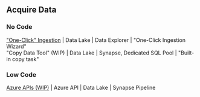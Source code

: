 ## Acquire Data

### No Code

  ["One-Click" Ingestion](AcquireData_NoCode_OneClickIngestion.md) | Data Lake | Data Explorer | "One-Click Ingestion Wizard"<br>
  "Copy Data Tool" (WIP) | Data Lake | Synapse, Dedicated SQL Pool | "Built-in copy task"

### Low Code

  [Azure APIs (WIP)](AcquireData_LowCode_fromAzureAPIs.md) | Azure API | Data Lake | Synapse Pipeline
